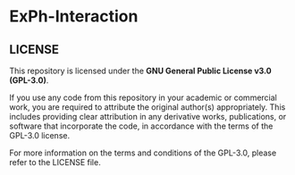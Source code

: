 # ExPh-Interaction

## LICENSE
This repository is licensed under the **GNU General Public License v3.0 (GPL-3.0)**.

If you use any code from this repository in your academic or commercial work, you are required to attribute the original author(s) appropriately. This includes providing clear attribution in any derivative works, publications, or software that incorporate the code, in accordance with the terms of the GPL-3.0 license.

For more information on the terms and conditions of the GPL-3.0, please refer to the LICENSE file.